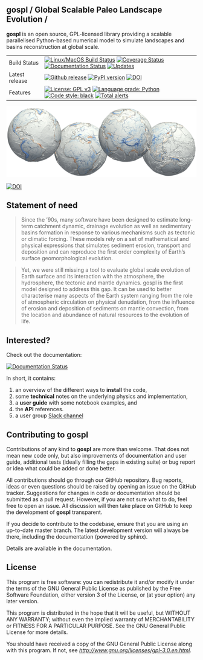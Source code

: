 ## gospl / Global Scalable Paleo Landscape Evolution  /

**gospl** is an open source, GPL-licensed library providing a scalable parallelised Python-based numerical model to simulate landscapes and basins reconstruction at global scale.

|    |    |
| --- | --- |
| Build Status | [![Linux/MacOS Build Status](https://travis-ci.org/Geodels/gospl.svg?branch=master)](https://travis-ci.org/Geodels/gospl) [![Coverage Status](https://coveralls.io/repos/github/Geodels/gospl/badge.svg?branch=master)](https://coveralls.io/github/Geodels/gospl?branch=master) [![Documentation Status](https://readthedocs.org/projects/gospl/badge/?version=latest)](https://gospl.readthedocs.io/en/latest/?badge=latest)  [![Updates](https://pyup.io/repos/github/Geodels/gospl/shield.svg)](https://pyup.io/repos/github/Geodels/gospl/) |
| Latest release | [![Github release](https://img.shields.io/github/release/Geodels/gospl.svg?label=tag&colorB=11ccbb)](https://github.com/Geodels/gospl/releases) [![PyPI version](https://badge.fury.io/py/gospl.svg?colorB=cc77dd)](https://pypi.org/project/gospl) [![DOI](https://zenodo.org/badge/206898115.svg)](https://zenodo.org/badge/latestdoi/206898115) |
| Features | [![License: GPL v3](https://img.shields.io/badge/License-GPLv3-blue.svg)](https://www.gnu.org/licenses/gpl-3.0)    [![Language grade: Python](https://img.shields.io/lgtm/grade/python/g/Geodels/gospl.svg?logo=lgtm&logoWidth=18)](https://lgtm.com/projects/g/Geodels/gospl/context:python) [![Code style: black](https://img.shields.io/badge/code%20style-black-000000.svg)](https://github.com/psf/black) [![Total alerts](https://img.shields.io/lgtm/alerts/g/Geodels/gospl.svg?logo=lgtm&logoWidth=18)](https://lgtm.com/projects/g/Geodels/gospl/alerts/) |



![gospl](docs/images/earth.png "gospl")

[![DOI](https://joss.theoj.org/papers/10.21105/joss.02804/status.svg)](https://doi.org/10.21105/joss.02804)

## Statement of need

> Since the ’90s, many software have been designed to estimate long-term catchment dynamic, drainage evolution as well as sedimentary basins formation in response to various mechanisms such as tectonic or climatic forcing. These models rely on a set of mathematical and physical expressions that simulates sediment erosion, transport and deposition and can reproduce the first order complexity of Earth’s surface geomorphological evolution.

> Yet, we were still missing a tool to evaluate global scale evolution of Earth surface and its interaction with the atmosphere, the hydrosphere, the tectonic and mantle dynamics. gospl is the first model designed to address this gap. It can be used to better characterise many aspects of the Earth system ranging from the role of atmospheric circulation on physical denudation, from the influence of erosion and deposition of sediments on mantle convection, from the location and abundance of natural resources to the evolution of life.

## Interested?

Check out the documentation:

[![Documentation Status](https://readthedocs.org/projects/gospl/badge/?version=latest)](https://gospl.readthedocs.io/en/latest/?badge=latest)

In short, it contains:

1. an overview of the different ways to **install** the code,
2. some **technical** notes on the underlying physics and implementation,
3. a **user guide** with some notebook examples, and
4. the **API** references.
5. a user group [Slack channel](https://join.slack.com/t/gosplworkspace/shared_invite/zt-svd9ioyr-xPQTS0Z0ml4pKseIZZ7N6A)

## Contributing to gospl

Contributions of any kind to **gospl** are more than welcome. That does not mean new code only, but also improvements of documentation and user guide, additional tests (ideally filling the gaps in existing suite) or bug report or idea what could be added or done better.

All contributions should go through our GitHub repository. Bug reports, ideas or even questions should be raised by opening an issue on the GitHub tracker. Suggestions for changes in code or documentation should be submitted as a pull request. However, if you are not sure what to do, feel free to open an issue. All discussion will then take place on GitHub to keep the development of **gospl** transparent.

If you decide to contribute to the codebase, ensure that you are using an up-to-date master branch. The latest development version will always be there, including the documentation (powered by sphinx).

Details are available in the documentation.

## License

This program is free software: you can redistribute it and/or modify it under the terms of the GNU  General Public License as published by the Free Software Foundation, either version 3 of the License, or (at your option) any later version.

This program is distributed in the hope that it will be useful, but WITHOUT ANY WARRANTY; without even the implied warranty of MERCHANTABILITY or FITNESS FOR A PARTICULAR PURPOSE. See the GNU General Public License for more details.

You should have received a copy of the GNU General Public License along with this program. If not, see _http://www.gnu.org/licenses/gpl-3.0.en.html_.
